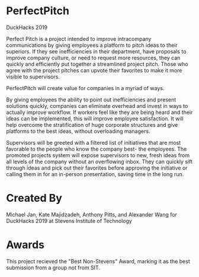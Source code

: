 # PerfectPitch
DuckHacks 2019

Perfect Pitch is a project intended to improve intracompany communications by giving employees a platform to pitch ideas to their superiors. If they see inefficiencies in their department, have proposals to improve company culture, or need to request more resources, they can quickly and efficiently put together a streamlined project pitch. Those who agree with the project pitches can upvote their favorites to make it more visible to supervisors. 

PerfectPitch will create value for companies in a myriad of ways. 

By giving employees the ability to point out inefficiencies and present solutions quickly, companies can eliminate overhead and invest in ways to actually improve workflow. If workers feel like they are being heard and their ideas can be implemented, this will improve employee satisfaction. It will help overcome the stratification of huge corporate structures and give platforms to the best ideas, without overloading managers.

Supervisors will be greeted with a filtered list of initiatives that are most favorable to the people who know the company best- the employees. The promoted projects system will expose supervisors to new, fresh ideas from all levels of the company without an overflowing inbox. They can quickly sift through ideas and pick out their favorites before approving the initiative or calling them in for an in-person presentation, saving time in the long run.


# Created By
Michael Jan, Kate Majidzadeh, Anthony Pitts, and Alexander Wang
for DuckHacks 2019 at Stevens Institute of Technology

# Awards
This project recieved the "Best Non-Stevens" Award, marking it as the best submission from a group not from SIT.
